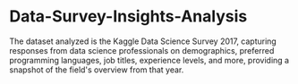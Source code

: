 # Data-Survey-Insights-Analysis
The dataset analyzed is the Kaggle Data Science Survey 2017, capturing responses from data science professionals on demographics, preferred programming languages, job titles, experience levels, and more, providing a snapshot of the field's overview from that year.

